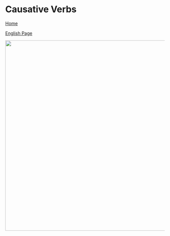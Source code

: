 # Causative Verbs 



[Home](all-files-links.md)


[English Page](all-english-links.md)



<img src="https://s3.amazonaws.com/media.llb.re/pub/notes/let_get_make_have.jpg" width="600">
